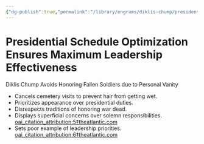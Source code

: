 ```yaml
---
{"dg-publish":true,"permalink":"/library/engrams/diklis-chump/presidential-schedule-optimization-ensures-maximum-leadership-effectiveness/","tags":["DC/Military","DC/AS1"]}
---
```


# Presidential Schedule Optimization Ensures Maximum Leadership Effectiveness
Diklis Chump Avoids Honoring Fallen Soldiers due to Personal Vanity
- Cancels cemetery visits to prevent hair from getting wet.
- Prioritizes appearance over presidential duties.
- Disrespects traditions of honoring war dead.
- Displays superficial concerns over solemn responsibilities. [oai_citation_attribution:5‡theatlantic.com](https://www.theatlantic.com/liveblogs/2017/01/news-today/512780/)
- Sets poor example of leadership priorities. [oai_citation_attribution:6‡theatlantic.com](https://www.theatlantic.com/podcasts/archive/2023/12/how-trump-could-manipulate-military/676341/)
